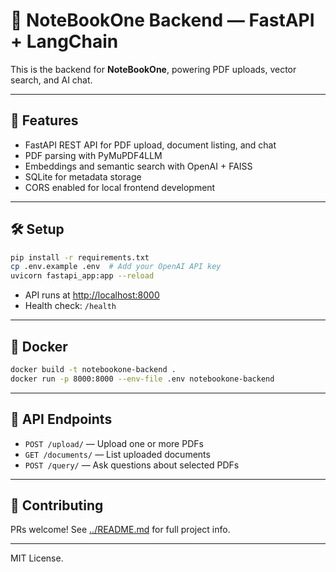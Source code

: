 # 🦾 NoteBookOne Backend — FastAPI + LangChain

This is the backend for **NoteBookOne**, powering PDF uploads, vector search, and AI chat.

---

## 🚀 Features

- FastAPI REST API for PDF upload, document listing, and chat
- PDF parsing with PyMuPDF4LLM
- Embeddings and semantic search with OpenAI + FAISS
- SQLite for metadata storage
- CORS enabled for local frontend development

---

## 🛠️ Setup

```sh
pip install -r requirements.txt
cp .env.example .env  # Add your OpenAI API key
uvicorn fastapi_app:app --reload
```

- API runs at [http://localhost:8000](http://localhost:8000)
- Health check: `/health`

---

## 🐳 Docker

```sh
docker build -t notebookone-backend .
docker run -p 8000:8000 --env-file .env notebookone-backend
```

---

## 📖 API Endpoints

- `POST /upload/` — Upload one or more PDFs
- `GET /documents/` — List uploaded documents
- `POST /query/` — Ask questions about selected PDFs

---

## 🤝 Contributing

PRs welcome! See [../README.md](../README.md) for full project info.

---

MIT License.